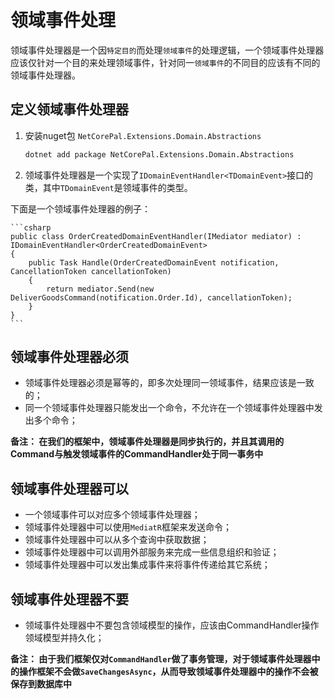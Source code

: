 # 领域事件处理

领域事件处理器是一个因`特定目的`而处理`领域事件`的处理逻辑，一个领域事件处理器应该仅针对一个目的来处理领域事件，针对同一`领域事件`的不同目的应该有不同的领域事件处理器。

## 定义领域事件处理器


1. 安装nuget包 `NetCorePal.Extensions.Domain.Abstractions`

    ```bash
    dotnet add package NetCorePal.Extensions.Domain.Abstractions
    ```

2. 领域事件处理器是一个实现了`IDomainEventHandler<TDomainEvent>`接口的类，其中`TDomainEvent`是领域事件的类型。

下面是一个领域事件处理器的例子：

    ```csharp
    public class OrderCreatedDomainEventHandler(IMediator mediator) : IDomainEventHandler<OrderCreatedDomainEvent>
    {
        public Task Handle(OrderCreatedDomainEvent notification, CancellationToken cancellationToken)
        {
            return mediator.Send(new DeliverGoodsCommand(notification.Order.Id), cancellationToken);
        }
    }
    ```

## 领域事件处理器必须

- 领域事件处理器必须是幂等的，即多次处理同一领域事件，结果应该是一致的；
- 同一个领域事件处理器只能发出一个命令，不允许在一个领域事件处理器中发出多个命令；

**备注： 在我们的框架中，领域事件处理器是同步执行的，并且其调用的Command与触发领域事件的CommandHandler处于同一事务中**

## 领域事件处理器可以

- 一个领域事件可以对应多个领域事件处理器；
- 领域事件处理器中可以使用`MediatR`框架来发送命令；
- 领域事件处理器中可以从多个查询中获取数据；
- 领域事件处理器中可以调用外部服务来完成一些信息组织和验证；
- 领域事件处理器中可以发出集成事件来将事件传递给其它系统；

## 领域事件处理器不要

- 领域事件处理器中不要包含领域模型的操作，应该由CommandHandler操作领域模型并持久化；

**备注： 由于我们框架仅对`CommandHandler`做了事务管理，对于领域事件处理器中的操作框架不会做`SaveChangesAsync`，从而导致领域事件处理器中的操作不会被保存到数据库中**